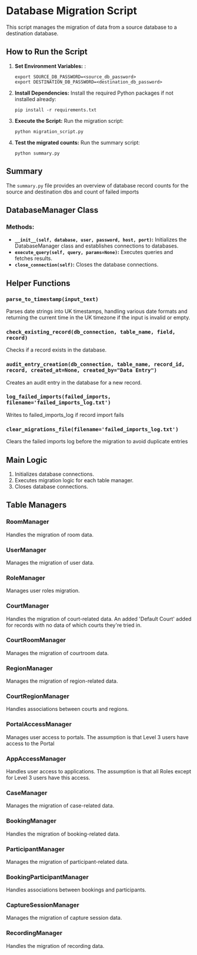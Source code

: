 # Database Migration Script

This script manages the migration of data from a source database to a destination database.


## How to Run the Script

1. **Set Environment Variables:** :
    ```
    export SOURCE_DB_PASSWORD=<source_db_password>
    export DESTINATION_DB_PASSWORD=<destination_db_password>
    ```

2. **Install Dependencies:** Install the required Python packages if not installed already:
    ```
    pip install -r requirements.txt
    ```

3. **Execute the Script:** Run the migration script:
    ```
    python migration_script.py
    ```

4. **Test the migrated counts:** Run the summary script:
    ```
    python summary.py
    ```

## Summary
The `summary.py` file provides an overview of database record counts for the source and destination dbs and count of failed imports

## DatabaseManager Class

### Methods:
- **`__init__(self, database, user, password, host, port)`:** Initializes the DatabaseManager class and establishes connections to databases.
- **`execute_query(self, query, params=None)`:** Executes queries and fetches results.
- **`close_connection(self)`:** Closes the database connections.

## Helper Functions

### `parse_to_timestamp(input_text)`
Parses date strings into UK timestamps, handling various date formats and returning the current time in the UK timezone if the input is invalid or empty.

### `check_existing_record(db_connection, table_name, field, record)`
Checks if a record exists in the database.

### `audit_entry_creation(db_connection, table_name, record_id, record, created_at=None, created_by="Data Entry")`
Creates an audit entry in the database for a new record.

### `log_failed_imports(failed_imports, filename='failed_imports_log.txt')`
Writes to failed_imports_log if record import fails

### `clear_migrations_file(filename='failed_imports_log.txt')`
Clears the failed imports log before the migration to avoid duplicate entries

## Main Logic 

1. Initializes database connections.
2. Executes migration logic for each table manager.
3. Closes database connections.

## Table Managers

### RoomManager
Handles the migration of room data.

### UserManager
Manages the migration of user data.

### RoleManager
Manages user roles migration.

### CourtManager
Handles the migration of court-related data. An added 'Default Court' added for records with no data of which courts they're tried in. 

### CourtRoomManager
Manages the migration of courtroom data.

### RegionManager
Manages the migration of region-related data.

### CourtRegionManager
Handles associations between courts and regions.

### PortalAccessManager
Manages user access to portals. The assumption is that Level 3 users have access to the Portal

### AppAccessManager
Handles user access to applications. The assumption is that all Roles except for Level 3 users have this access.

### CaseManager
Manages the migration of case-related data.

### BookingManager
Handles the migration of booking-related data.

### ParticipantManager
Manages the migration of participant-related data.

### BookingParticipantManager
Handles associations between bookings and participants.

### CaptureSessionManager
Manages the migration of capture session data.

### RecordingManager
Handles the migration of recording data.

